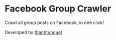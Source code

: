 # Facebook Group Crawler

Crawl all group posts on Facebook, in one click!

Developed by [thanhtunguet](https://github.com/thanhtunguet)
